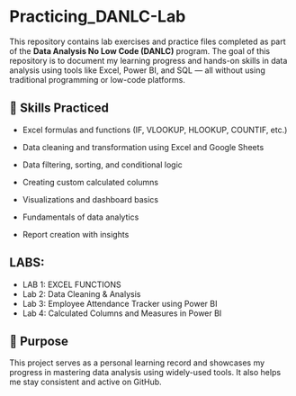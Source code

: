 # Practicing_DANLC-Lab

This repository contains lab exercises and practice files completed as part of the **Data Analysis No Low Code (DANLC)** program. The goal of this repository is to document my learning progress and hands-on skills in data analysis using tools like Excel, Power BI, and SQL — all without using traditional programming or low-code platforms.


## 🧠 Skills Practiced

- Excel formulas and functions (IF, VLOOKUP, HLOOKUP, COUNTIF, etc.)

- Data cleaning and transformation using Excel and Google Sheets

- Data filtering, sorting, and conditional logic

- Creating custom calculated columns

- Visualizations and dashboard basics

- Fundamentals of data analytics

- Report creation with insights


## LABS:
 - LAB 1: EXCEL FUNCTIONS
 - Lab 2: Data Cleaning & Analysis
 - Lab 3: Employee Attendance Tracker using Power BI  
 - Lab 4: Calculated Columns and Measures in Power BI  


## 📌 Purpose

This project serves as a personal learning record and showcases my progress in mastering data analysis using widely-used tools. It also helps me stay consistent and active on GitHub.

